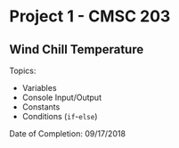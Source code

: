 # Project 1 - CMSC 203
## Wind Chill Temperature

Topics:
- Variables
- Console Input/Output
- Constants
- Conditions (```if```-```else```)

Date of Completion: 09/17/2018

